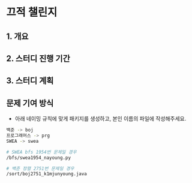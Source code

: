 # 끄적 챌린지

## **1. 개요**
   

## **2. 스터디 진행 기간**
   

## **3. 스터디 계획**
  

## 문제 기여 방식

- 아래 네이밍 규칙에 맞게 패키지를 생성하고, 본인 이름의 파일에 작성해주세요.

```bash
백준 -> boj
프로그래머스 -> prg
SWEA -> swea

# SWEA bfs 1954번 문제일 경우
/bfs/swea1954_nayoung.py

# 백준 정렬 2751번 문제일 경우
/sort/boj2751_k1mjunyoung.java
```
